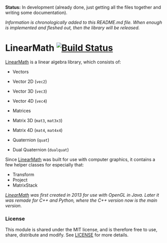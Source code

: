 
**Status:** In development (already done, just getting all the files together and writing some documentation).

*Information is chronologically added to this README.md file. When enough is implemented
and fleshed out, then the library will be released.*


# LinearMath [![Build Status](https://drone.io/github.com/MrVallentin/LinearMath/status.png)](https://drone.io/github.com/MrVallentin/LinearMath/latest)

[LinearMath][LinearMath] is a linear algebra library, which consists of:

- Vectors
 - Vector 2D (`vec2`)
 - Vector 3D (`vec3`)
 - Vector 4D (`vec4`)

- Matrices
 - Matrix 3D (`mat3`, `mat3x3`)
 - Matrix 4D (`mat4`, `mat4x4`)

- Quaternion (`quat`)
- Dual Quaternion (`dualquat`)

Since [LinearMath][LinearMath] was built for use with computer graphics, it contains
a few helper classes for especially that:

- Transform
- Project
- MatrixStack

*[LinearMath][LinearMath] was first created in 2013 for use with OpenGL in Java. Later
it was remade for C++ and Python, where the C++ version now is the main version.*


### License

This module is shared under the MIT license, and is therefore free to use, share, distribute and modify.
See [LICENSE][LinearMathLicense] for more details.


[LinearMath]: https://github.com/MrVallentin/LinearMath

[LinearMathIssueTracker]: https://github.com/MrVallentin/LinearMath/issues
[LinearMathLicense]: https://github.com/MrVallentin/LinearMath/blob/master/LICENSE

[LinearAlgebra]: https://en.wikipedia.org/wiki/Linear_algebra
[LinearMap]: https://en.wikipedia.org/wiki/Linear_map

[LinearInterpolation]: https://en.wikipedia.org/wiki/Linear_interpolation

[GLSL]: https://www.opengl.org/documentation/glsl/
